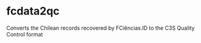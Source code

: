 # fcdata2qc
Converts the Chilean records recovered by FCiências.ID to the C3S Quality Control format

